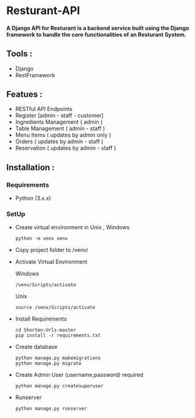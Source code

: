# Resturant-API
#### A Django API for Resturant is a backend service built using the Django framework to handle the core functionalities of an Resturant System.

## Tools :
- Django
- RestFramework

## Featues :
- RESTful API Endpoints
- Register [admin - staff - customer]
- Ingredients Management ( admin )
- Table Management ( admin - staff )
- Menu Items ( updates by admin only )
- Orders ( updates by admin - staff )
- Reservation ( updates by admin - staff )
  
## Installation :
  ### Requirements
  - Python (3.x.x)
  ### SetUp
  - Create virtual environment in Unix , Windows
    ```
    python -m venv venv
    ```
  - Copy project folder to /venv/
    
  - Activate Virtual Environment
    
    Windows
    ```
    /venv/Scripts/activate
    ```
    Unix
    ```
    source /venv/Scripts/activate
    ```
  - Install Requirements
    ```
    cd Shorten-Urls-master
    pip install -r requirements.txt
    ```
  - Create database
    ```
    python manage.py makemigrations
    python manage.py migrate
    ```
  - Create Admin User (username,password) required
    ```
    python manage.py createsuperuser
    ```
  - Runserver
    ```
    python manage.py runserver
    ```
